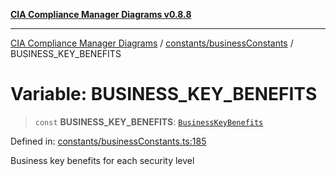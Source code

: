 [**CIA Compliance Manager Diagrams v0.8.8**](../../../README.md)

***

[CIA Compliance Manager Diagrams](../../../modules.md) / [constants/businessConstants](../README.md) / BUSINESS\_KEY\_BENEFITS

# Variable: BUSINESS\_KEY\_BENEFITS

> `const` **BUSINESS\_KEY\_BENEFITS**: [`BusinessKeyBenefits`](../../../types/businessImpact/interfaces/BusinessKeyBenefits.md)

Defined in: [constants/businessConstants.ts:185](https://github.com/Hack23/cia-compliance-manager/blob/283c1f3ddf6c7084b20c21176cda3bc5166ffcb9/src/constants/businessConstants.ts#L185)

Business key benefits for each security level

